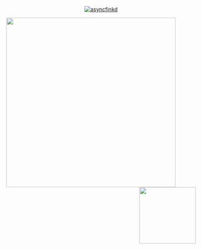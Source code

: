 
<p align="center"> <a href="https://github.com/ryo-ma/github-profile-trophy"><img src="https://github-profile-trophy.vercel.app/?username=ErenDub&theme=onedark&margin-w=15&margin-h=15&column=7" alt="asyncfinkd" /></a> </p>

<div >
<img src="https://github-readme-stats.vercel.app/api?username=ErenDub&show_icons=true&theme=tokyonight&count_private=true" align="left" width="450px"/>

<img src="https://github-readme-stats.vercel.app/api/top-langs/?username=ErenDub&layout=compact&theme=onedark&langs_count=15" align="right" height="150px"/>
<div>

